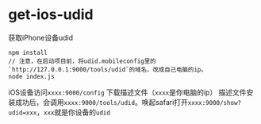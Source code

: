 # get-ios-udid
获取iPhone设备udid
```
npm install
// 注意，在启动项目前，将udid.mobileconfig里的`http://127.0.0.1:9000/tools/udid`的域名，改成自己电脑的ip。
node index.js
```
iOS设备访问`xxxx:9000/config` 下载描述文件（`xxxx`是你电脑的ip）
描述文件安装成功后，会调用`xxxx:9000/tools/udid`。唤起safari打开`xxxx:9000/show?udid=xxx`，`xxx`就是你设备的`udid`

